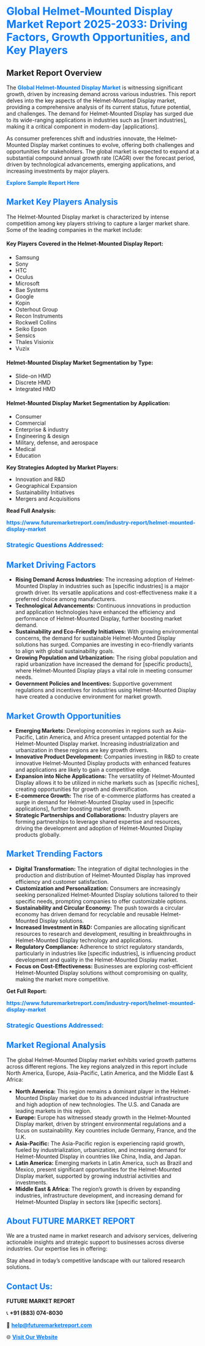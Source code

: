 <h1 style="color: #007BFF;">Global Helmet-Mounted Display Market Report 2025-2033: Driving Factors, Growth Opportunities, and Key Players</h1>

<section id="overview">
<h2>Market Report Overview</h2>
<p>The <a href="https://www.futuremarketreport.com/industry-report/helmet-mounted-display-market" style="color: #007BFF; text-decoration: none;"><strong>Global Helmet-Mounted Display Market</strong></a> is witnessing significant growth, driven by increasing demand across various industries. This report delves into the key aspects of the Helmet-Mounted Display market, providing a comprehensive analysis of its current status, future potential, and challenges. The demand for Helmet-Mounted Display has surged due to its wide-ranging applications in industries such as [insert industries], making it a critical component in modern-day [applications].</p>
<p>As consumer preferences shift and industries innovate, the Helmet-Mounted Display market continues to evolve, offering both challenges and opportunities for stakeholders. The global market is expected to expand at a substantial compound annual growth rate (CAGR) over the forecast period, driven by technological advancements, emerging applications, and increasing investments by major players.</p>
</section>

<section id="overview">
<p><a href="https://www.futuremarketreport.com/request-sample/reportId=99275" style="color: #007BFF; text-decoration: none;"><strong>Explore Sample Report Here</strong></a></p>
</section>

<section id="key-players">
<h2 style="color: #007BFF;">Market Key Players Analysis</h2>
<p>The Helmet-Mounted Display market is characterized by intense competition among key players striving to capture a larger market share. Some of the leading companies in the market include:</p>
<h4>Key Players Covered in the Helmet-Mounted Display Report:</h4>
<ul><li>Samsung</li><li>Sony</li><li>HTC</li><li>Oculus</li><li>Microsoft</li><li>Bae Systems</li><li>Google</li><li>Kopin</li><li>Osterhout Group</li><li>Recon Instruments</li><li>Rockwell Collins</li><li>Seiko Epson</li><li>Sensics</li><li>Thales Visionix</li><li>Vuzix</li></ul>
<h4>Helmet-Mounted Display Market Segmentation by Type:</h4>
<ul><li>Slide-on HMD</li><li>Discrete HMD</li><li>Integrated HMD</li></ul>

<h4>Helmet-Mounted Display Market Segmentation by Application:</h4>
<ul><li>Consumer</li><li>Commercial</li><li>Enterprise &amp; industry</li><li>Engineering &amp; design</li><li>Military, defense, and aerospace</li><li>Medical</li><li>Education</li></ul>
<p><strong>Key Strategies Adopted by Market Players:</strong></p>
<ul>
<li>Innovation and R&D</li>
<li>Geographical Expansion</li>
<li>Sustainability Initiatives</li>
<li>Mergers and Acquisitions</li>
</ul>
</section>

<section>
<p><strong>Read Full Analysis: </strong></p><a href="https://www.futuremarketreport.com/industry-report/helmet-mounted-display-market" style="color: #007BFF; text-decoration: none;"><strong>https://www.futuremarketreport.com/industry-report/helmet-mounted-display-market</strong></a>
<h3 style="color: #007BFF;">Strategic Questions Addressed:</h3>
</section>

<section id="driving-factors">
<h2 style="color: #007BFF;">Market Driving Factors</h2>
<ul>
<li><strong>Rising Demand Across Industries:</strong> The increasing adoption of Helmet-Mounted Display in industries such as [specific industries] is a major growth driver. Its versatile applications and cost-effectiveness make it a preferred choice among manufacturers.</li>
<li><strong>Technological Advancements:</strong> Continuous innovations in production and application technologies have enhanced the efficiency and performance of Helmet-Mounted Display, further boosting market demand.</li>
<li><strong>Sustainability and Eco-Friendly Initiatives:</strong> With growing environmental concerns, the demand for sustainable Helmet-Mounted Display solutions has surged. Companies are investing in eco-friendly variants to align with global sustainability goals.</li>
<li><strong>Growing Population and Urbanization:</strong> The rising global population and rapid urbanization have increased the demand for [specific products], where Helmet-Mounted Display plays a vital role in meeting consumer needs.</li>
<li><strong>Government Policies and Incentives:</strong> Supportive government regulations and incentives for industries using Helmet-Mounted Display have created a conducive environment for market growth.</li>
</ul>
</section>

<section id="growth-opportunities">
<h2 style="color: #007BFF;">Market Growth Opportunities</h2>
<ul>
<li><strong>Emerging Markets:</strong> Developing economies in regions such as Asia-Pacific, Latin America, and Africa present untapped potential for the Helmet-Mounted Display market. Increasing industrialization and urbanization in these regions are key growth drivers.</li>
<li><strong>Innovative Product Development:</strong> Companies investing in R&D to create innovative Helmet-Mounted Display products with enhanced features and applications are likely to gain a competitive edge.</li>
<li><strong>Expansion into Niche Applications:</strong> The versatility of Helmet-Mounted Display allows it to be utilized in niche markets such as [specific niches], creating opportunities for growth and diversification.</li>
<li><strong>E-commerce Growth:</strong> The rise of e-commerce platforms has created a surge in demand for Helmet-Mounted Display used in [specific applications], further boosting market growth.</li>
<li><strong>Strategic Partnerships and Collaborations:</strong> Industry players are forming partnerships to leverage shared expertise and resources, driving the development and adoption of Helmet-Mounted Display products globally.</li>
</ul>
</section>

<section id="trending-factors">
<h2 style="color: #007BFF;">Market Trending Factors</h2>
<ul>
<li><strong>Digital Transformation:</strong> The integration of digital technologies in the production and distribution of Helmet-Mounted Display has improved efficiency and customer satisfaction.</li>
<li><strong>Customization and Personalization:</strong> Consumers are increasingly seeking personalized Helmet-Mounted Display solutions tailored to their specific needs, prompting companies to offer customizable options.</li>
<li><strong>Sustainability and Circular Economy:</strong> The push towards a circular economy has driven demand for recyclable and reusable Helmet-Mounted Display solutions.</li>
<li><strong>Increased Investment in R&D:</strong> Companies are allocating significant resources to research and development, resulting in breakthroughs in Helmet-Mounted Display technology and applications.</li>
<li><strong>Regulatory Compliance:</strong> Adherence to strict regulatory standards, particularly in industries like [specific industries], is influencing product development and quality in the Helmet-Mounted Display market.</li>
<li><strong>Focus on Cost-Effectiveness:</strong> Businesses are exploring cost-efficient Helmet-Mounted Display solutions without compromising on quality, making the market more competitive.</li>
</ul>
</section>

<section>
<p><strong>Get Full Report: </strong></p><a href="https://www.futuremarketreport.com/industry-report/helmet-mounted-display-market" style="color: #007BFF; text-decoration: none;"><strong>https://www.futuremarketreport.com/industry-report/helmet-mounted-display-market</strong></a>
<h3 style="color: #007BFF;">Strategic Questions Addressed:</h3>
</section>


<section id="regional-analysis">
<h2 style="color: #007BFF;">Market Regional Analysis</h2>
<p>The global Helmet-Mounted Display market exhibits varied growth patterns across different regions. The key regions analyzed in this report include North America, Europe, Asia-Pacific, Latin America, and the Middle East & Africa:</p>
<ul>
<li><strong>North America:</strong> This region remains a dominant player in the Helmet-Mounted Display market due to its advanced industrial infrastructure and high adoption of new technologies. The U.S. and Canada are leading markets in this region.</li>
<li><strong>Europe:</strong> Europe has witnessed steady growth in the Helmet-Mounted Display market, driven by stringent environmental regulations and a focus on sustainability. Key countries include Germany, France, and the U.K.</li>
<li><strong>Asia-Pacific:</strong> The Asia-Pacific region is experiencing rapid growth, fueled by industrialization, urbanization, and increasing demand for Helmet-Mounted Display in countries like China, India, and Japan.</li>
<li><strong>Latin America:</strong> Emerging markets in Latin America, such as Brazil and Mexico, present significant opportunities for the Helmet-Mounted Display market, supported by growing industrial activities and investments.</li>
<li><strong>Middle East & Africa:</strong> The region’s growth is driven by expanding industries, infrastructure development, and increasing demand for Helmet-Mounted Display in sectors like [specific sectors].</li>
</ul>
</section>

<footer>
<h2 style="color: #007BFF;">About FUTURE MARKET REPORT</h2>
<p>We are a trusted name in market research and advisory services, delivering actionable insights and strategic support to businesses across diverse industries. Our expertise lies in offering:</p>

<p>Stay ahead in today’s competitive landscape with our tailored research solutions.</p>

<h2 style="color: #007BFF;">Contact Us:</h2>
<p><strong>FUTURE MARKET REPORT</strong></p>
<p>📞 <strong>+91 (883) 074-8030</strong></p>
<p>📧 <strong><a href="mailto:help@futuremarketreport.com" style="color: #007BFF;">help@futuremarketreport.com</a></strong></p>
<p>🌐 <strong><a href="https://www.futuremarketreport.com/" style="color: #007BFF;">Visit Our Website</a></strong></p>
</footer>